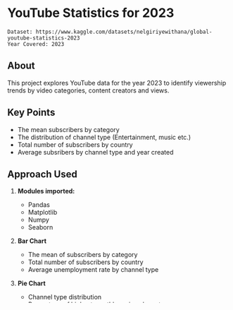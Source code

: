 # YouTube Statistics for 2023

    Dataset: https://www.kaggle.com/datasets/nelgiriyewithana/global-youtube-statistics-2023
    Year Covered: 2023

## About

This project explores YouTube data for the year 2023 to identify viewership trends by video categories, content creators and views. 

## Key Points

- The mean subscribers by category
- The distribution of channel type (Entertainment, music etc.)
- Total number of subscribers by country
- Average subsribers by channel type and year created

## Approach Used

1) **Modules imported:**
   - Pandas
   - Matplotlib
   - Numpy
   - Seaborn

2) **Bar Chart**
   - The mean of subscribers by category
   - Total number of subscribers by country
   - Average unemployment rate by channel type
   
3) **Pie Chart**
   - Channel type distribution
   - Percentage of highest monthly earings by category
  
4) Scatter Plot
   - Youtuber views against video views

5) Box Chart
   - Highest earning channel type distribution
  
6) Stacked Bar Chart
   - Breakdown of subscribers by country and category
   - Average subscribers by channel type and created year

7) Trend Line
   - Highest yearly earnings by created year and country
   - Subscribers accumulation over time
   - Average subscribers for the last 30 days

8) Heat Map
   - Mean subscribers for the last 30 days by channel type and created year
  
## Questions Answered

1) Which countries have the most subscribers?
2) What type of channel has the highest viewership?
3) Subscribers per month, per country?
4) What is the category to views ratio?
5) What is the number of uploads by channel type?
6) What is the highest earning channel type?

## Observations
Unsuprisingly, the U.S. has the highest subscriber count, followed by Indonesia, United Arab Emirates, South Korea and Sweden. The mean upload count by category illustrates News and Politcs being considerably higher than other categories, with Nonprofits and Activism following closely behind. Naturally, this statistic makes sense due to YouTube's far-reaching platform.

The Entertainment category has the highest distribution rate. However, this statistic might be inaccurate, due to the nature of this category. Entertainment itself is quite broad, so we can assume that it acts as an umbrella term. With that said, the other channel types that occupy the top 5 include Music, People, Games and Comedy respectively. YouTube has always been 
